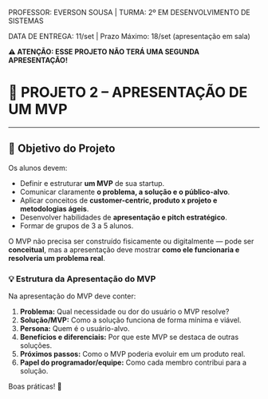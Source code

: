 PROFESSOR: EVERSON SOUSA | TURMA: 2º EM DESENVOLVIMENTO DE SISTEMAS

DATA DE ENTREGA: 11/set | Prazo Máximo: 18/set (apresentação em sala)

**⚠️ ATENÇÃO: ESSE PROJETO NÃO TERÁ UMA SEGUNDA APRESENTAÇÃO!**

# 📌 **PROJETO 2 – APRESENTAÇÃO DE UM MVP**

---

## 🎯 **Objetivo do Projeto**

Os alunos devem:

- Definir e estruturar **um MVP** de sua startup.
- Comunicar claramente **o problema, a solução e o público-alvo**.
- Aplicar conceitos de **customer-centric, produto x projeto e metodologias ágeis**.
- Desenvolver habilidades de **apresentação e pitch estratégico**.
- Formar de grupos de 3 a 5 alunos.

O MVP não precisa ser construído fisicamente ou digitalmente — pode ser **conceitual**, mas a apresentação deve mostrar **como ele funcionaria e resolveria um problema real**.

### **💡 Estrutura da Apresentação do MVP**

Na apresentação do MVP deve conter:

1. **Problema:** Qual necessidade ou dor do usuário o MVP resolve?
2. **Solução/MVP:** Como a solução funciona de forma mínima e viável.
3. **Persona:** Quem é o usuário-alvo.
4. **Benefícios e diferenciais:** Por que este MVP se destaca de outras soluções.
5. **Próximos passos:** Como o MVP poderia evoluir em um produto real.
6. **Papel do programador/equipe:** Como cada membro contribui para a solução.

Boas práticas! 🤙
